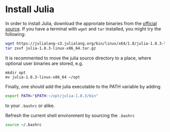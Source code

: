 # Install Julia

In order to install Julia, download the approriate binaries from the [official source](https://julialang.org/downloads/). If you have a terminal with `wget` and `tar` installed, you might try the following:

```bash
wget https://julialang-s3.julialang.org/bin/linux/x64/1.8/julia-1.8.3-linux-x86_64.tar.gz
tar zxvf julia-1.8.3-linux-x86_64.tar.gz
```

It is recommented to move the julia source directory to a place, where optional user binaries are stored, e.g. 

```
mkdir opt
mv julia-1.8.3-linux-x86_64 ~/opt
```

Finally, one should add the julia executable to the PATH variable by adding

```bash
export PATH="$PATH:~/opt/julia-1.8.3/bin"
```

to your `.bashrc` or alike.

Refresh the current shell environment by sourcing the `.bashrc`

```bash
source ~/.bashrc
```



